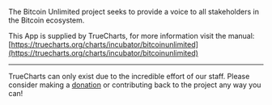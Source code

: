 The Bitcoin Unlimited project seeks to provide a voice to all stakeholders in the Bitcoin ecosystem.

This App is supplied by TrueCharts, for more information visit the manual: [https://truecharts.org/charts/incubator/bitcoinunlimited](https://truecharts.org/charts/incubator/bitcoinunlimited)

---

TrueCharts can only exist due to the incredible effort of our staff.
Please consider making a [donation](https://truecharts.org/sponsor) or contributing back to the project any way you can!
